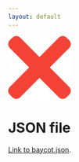 ```yaml
---
layout: default
---
```

![Forbitten](https://raw.githubusercontent.com/turakahmet/boycot-db/main/close.png)
# JSON file
[Link to baycot.json](./v1.json).
